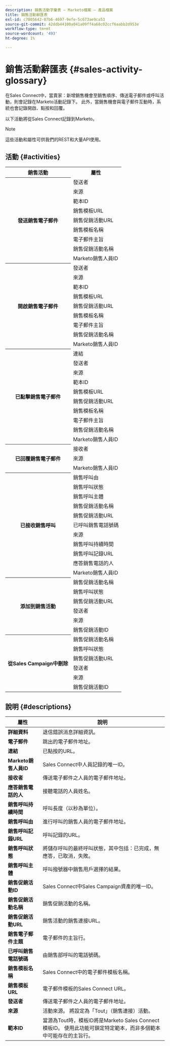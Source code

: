 ```yaml
---
description: 銷售活動字彙表 — Marketo檔案 — 產品檔案
title: 銷售活動辭匯表
exl-id: c7805642-07b6-4697-9efe-5c673ae9ca53
source-git-commit: 42ddb44100a041a09ff4a68c02ccf6aabb2d953e
workflow-type: tm+mt
source-wordcount: '493'
ht-degree: 1%

---
```


# 銷售活動辭匯表 {#sales-activity-glossary}

在Sales Connect中，當賣家：新增銷售機會至銷售順序、傳送電子郵件或呼叫活動，則會記錄在Marketo活動記錄下。 此外，當銷售機會與電子郵件互動時，系統也會記錄開啟、點按和回覆。

以下活動將從Sales Connect記錄到Marketo。

>[!NOTE]
>
>這些活動和屬性可供我們的REST和大量API使用。

## 活動 {#activities}

<table>
 <tr>
  <th>銷售活動</th>
  <th>屬性</th>
 </tr>
 <tr>
  <th rowspan="9">發送銷售電子郵件</th>
  <td>發送者</td>
 </tr>
 <tr>
  <td>來源</td>
 </tr>
 <tr>
  <td>範本ID</td>
 </tr>
 <tr>
  <td>銷售模板URL</td>
 </tr>
 <tr>
  <td>銷售促銷活動URL</td>
 </tr>
 <tr>
  <td>銷售模板名稱</td>
 </tr>
 <tr>
  <td>電子郵件主旨</td>
 </tr>
 <tr>
  <td>銷售促銷活動名稱</td>
 </tr>
 <tr>
  <td>Marketo銷售人員ID</td>
 </tr>
 <tr>
  <th rowspan="9">開啟銷售電子郵件</th>
  <td>發送者</td>
 </tr>
 <tr>
  <td>來源</td>
 </tr>
 <tr>
  <td>範本ID</td>
 </tr>
 <tr>
  <td>銷售模板URL</td>
 </tr>
 <tr>
  <td>銷售促銷活動URL</td>
 </tr>
 <tr>
  <td>銷售模板名稱</td>
 </tr>
 <tr>
  <td>電子郵件主旨</td>
 </tr>
 <tr>
  <td>銷售促銷活動名稱</td>
 </tr>
 <tr>
  <td>Marketo銷售人員ID</td>
 </tr>
 <tr>
  <th rowspan="10">已點擊銷售電子郵件</th>
  <td>連結</td>
 </tr>
 <tr>
  <td>發送者</td>
 </tr>
 <tr>
  <td>來源</td>
 </tr>
 <tr>
  <td>範本ID</td>
 </tr>
 <tr>
  <td>銷售模板URL</td>
 </tr>
 <tr>
  <td>銷售促銷活動URL</td>
 </tr>
 <tr>
  <td>銷售模板名稱</td>
 </tr>
 <tr>
  <td>電子郵件主旨</td>
 </tr>
 <tr>
  <td>銷售促銷活動名稱</td>
 </tr>
 <tr>
  <td>Marketo銷售人員ID</td>
 </tr>
<tr>
  <th rowspan="3">已回覆銷售電子郵件</th>
  <td>接收者</td>
 </tr>
 <tr>
  <td>來源</td>
 </tr>
 <tr>
  <td>Marketo銷售人員ID</td>
 </tr>
 <tr>
  <th rowspan="11">已接收銷售呼叫</th>
  <td>銷售呼叫由</td>
 </tr>
 <tr>
  <td>銷售呼叫狀態</td>
 </tr>
 <tr>
  <td>銷售呼叫主體</td>
 </tr>
 <tr>
  <td>銷售促銷活動名稱</td>
 </tr>
 <tr>
  <td>銷售促銷活動URL</td>
 </tr>
 <tr>
  <td>已呼叫銷售電話號碼</td>
 </tr>
 <tr>
  <td>來源</td>
 </tr>
 <tr>
  <td>銷售呼叫持續時間</td>
 </tr>
 <tr>
  <td>銷售呼叫記錄URL</td>
 </tr>
  <tr>
  <td>應答銷售電話的人</td>
 </tr>
 <tr>
  <td>Marketo銷售人員ID</td>
 </tr>
 <tr>
  <th rowspan="6">添加到銷售活動</th>
  <td>銷售促銷活動名稱</td>
 </tr>
 <tr>
  <td>銷售呼叫狀態</td>
 </tr>
 <tr>
  <td>銷售促銷活動URL</td>
 </tr>
 <tr>
  <td>發送者</td>
 </tr>
 <tr>
  <td>來源</td>
 </tr>
 <tr>
  <td>銷售促銷活動ID</td>
 </tr>
 <tr>
  <th rowspan="6">從Sales Campaign中刪除</th>
  <td>銷售促銷活動名稱</td>
 </tr>
 <tr>
  <td>銷售呼叫狀態</td>
 </tr>
 <tr>
  <td>銷售促銷活動URL</td>
 </tr>
 <tr>
  <td>發送者</td>
 </tr>
 <tr>
  <td>來源</td>
 </tr>
 <tr>
  <td>銷售促銷活動ID</td>
 </tr>
</table>

## 說明 {#descriptions}

<table> 
 <tr>
  <th>屬性</th>
  <th>說明</th>
 </tr>
 <tbody> 
 <tr> 
   <td><strong>詳細資料</strong></td> 
   <td>退信錯誤消息詳細資訊。</td> 
  </tr> 
  <tr> 
   <td><strong>電子郵件</strong></td> 
   <td>跳出的電子郵件地址。</td> 
  </tr> 
  <tr> 
   <td><strong>連結</strong></td> 
   <td>已點按的URL。</td> 
  </tr> 
  <tr> 
   <td><strong>Marketo銷售人員ID</strong></td> 
   <td>Sales Connect中人員記錄的唯一ID。</td> 
  </tr> 
  <tr> 
   <td><strong>接收者</strong></td> 
   <td>傳送電子郵件之人員的電子郵件地址。</td> 
  </tr>
  <tr> 
   <td><strong>應答銷售電話的人</strong></td> 
   <td>接聽電話的人員姓名。</td> 
  </tr>
  <tr> 
   <td><strong>銷售呼叫持續時間</strong></td> 
   <td>呼叫長度（以秒為單位）。</td> 
  </tr>
  <tr> 
   <td><strong>銷售呼叫由</strong></td> 
   <td>進行呼叫的銷售人員的電子郵件地址。</td> 
  </tr>
  <tr> 
   <td><strong>銷售呼叫記錄URL</strong></td> 
   <td>呼叫記錄的URL。</td> 
  </tr>
  <tr> 
   <td><strong>銷售呼叫狀態</strong></td> 
   <td>將儲存呼叫的最終呼叫狀態，其中包括：已完成，無應答，已取消，失敗。</td> 
  </tr>
  <tr> 
   <td><strong>銷售呼叫主體</strong></td> 
   <td>呼叫撥號器中銷售用戶選擇的結果。</td> 
  </tr>
  <tr> 
   <td><strong>銷售促銷活動ID</strong></td> 
   <td>Sales Connect中Sales Campaign資產的唯一ID。</td> 
  </tr>
  <tr> 
   <td><strong>銷售促銷活動名稱</strong></td> 
   <td>銷售促銷活動的名稱。</td> 
  </tr>
  <tr> 
   <td><strong>銷售促銷活動URL</strong></td> 
   <td>銷售活動的銷售連接URL。</td> 
  </tr>
  <tr> 
   <td><strong>銷售電子郵件主題</strong></td> 
   <td>電子郵件的主旨行。</td> 
  </tr>
  <tr> 
   <td><strong>已呼叫銷售電話號碼</strong></td> 
   <td>由銷售部呼叫的電話號碼。</td> 
  </tr>
  <tr> 
   <td><strong>銷售模板名稱</strong></td> 
   <td>Sales Connect中的電子郵件模板名稱。</td> 
  </tr>
  <tr> 
   <td><strong>銷售模板URL</strong></td> 
   <td>電子郵件模板的Sales Connect URL。</td> 
  </tr>
  <tr> 
   <td><strong>發送者</strong></td>
   <td>傳送電子郵件之人員的電子郵件地址。</td> 
  </tr> 
  <tr> 
   <td><strong>來源</strong></td> 
   <td>活動來源。 將設定為「Tout」（銷售連接）活動。</td> 
  </tr> 
  <tr> 
   <td><strong>範本ID</strong></td> 
   <td>當源為Tout時，模板ID將是Marketo Sales Connect模板ID。 使用此功能可鎖定特定範本，而非多個範本中可能存在的主旨行。
</td> 
  </tr> 
 </tbody> 
</table>
